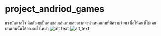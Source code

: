 # project_andriod_games
แรงบันดาลใจ คือตัวผมเป็นคนชอบเล่นเกมเลยอยากจะนำเสนอเกมที่มีความนิยม เพื่อให้คนที่ไม่เคยเล่นเกมนั้นได้ลองอะไรใหม่ๆ
![alt text](https://scontent.fbkk14-1.fna.fbcdn.net/v/t1.0-9/90022797_2656800917781836_8644394472370601984_n.jpg?_nc_cat=106&_nc_sid=730e14&_nc_ohc=-OYnsZiPmfoAX9aDdwR&_nc_ht=scontent.fbkk14-1.fna&oh=11391e04af26111bdea30a7343214d09&oe=5E997A00)
![alt_text](https://scontent.fbkk10-1.fna.fbcdn.net/v/t1.0-9/90597941_2656800904448504_287512888980013056_n.jpg?_nc_cat=105&_nc_sid=730e14&_nc_ohc=DmIhErNoYmEAX8lXye0&_nc_ht=scontent.fbkk10-1.fna&oh=5087cda90508bd522e245262d62b600b&oe=5E991EAC)
